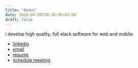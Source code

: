 ```yaml
---
title: "About"
date: 2024-04-20T18:26:36+03:00
draft: false
---
```


i develop high quality, full stack software for web and mobile

-   [linkedin](https://linkedin.com/in/serhankileci)
-   [email](mailto:serhanselimkileci@gmail.com)
-   [resume](https://drive.google.com/file/d/1G6hVwUsdJ7JY0ncxjfUuozhKe0BukOjr/view?usp=sharing)
-   [schedule meeting](https://calendly.com/serhankileci/meeting)

